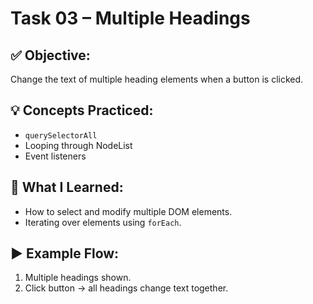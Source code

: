 # Task 03 – Multiple Headings

## ✅ Objective:
Change the text of multiple heading elements when a button is clicked.

## 💡 Concepts Practiced:
- `querySelectorAll`
- Looping through NodeList
- Event listeners

## 📘 What I Learned:
- How to select and modify multiple DOM elements.
- Iterating over elements using `forEach`.

## ▶️ Example Flow:
1. Multiple headings shown.
2. Click button → all headings change text together.
